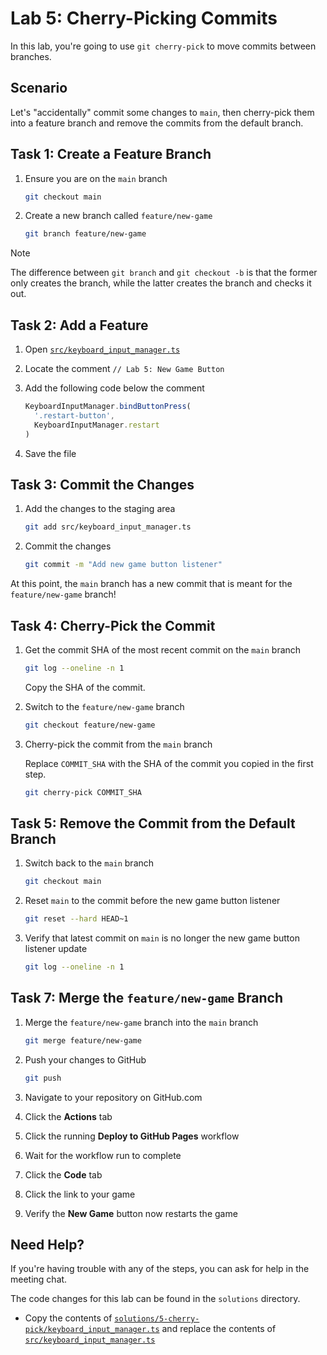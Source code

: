# Lab 5: Cherry-Picking Commits

In this lab, you're going to use `git cherry-pick` to move commits between
branches.

## Scenario

Let's "accidentally" commit some changes to `main`, then cherry-pick them into a
feature branch and remove the commits from the default branch.

## Task 1: Create a Feature Branch

1. Ensure you are on the `main` branch

   ```bash
   git checkout main
   ```

1. Create a new branch called `feature/new-game`

   ```bash
   git branch feature/new-game
   ```

> [!NOTE]
>
> The difference between `git branch` and `git checkout -b` is that the former
> only creates the branch, while the latter creates the branch and checks it
> out.

## Task 2: Add a Feature

1. Open [`src/keyboard_input_manager.ts`](../src/keyboard_input_manager.ts)
1. Locate the comment `// Lab 5: New Game Button`
1. Add the following code below the comment

   ```ts
   KeyboardInputManager.bindButtonPress(
     '.restart-button',
     KeyboardInputManager.restart
   )
   ```

1. Save the file

## Task 3: Commit the Changes

1. Add the changes to the staging area

   ```bash
   git add src/keyboard_input_manager.ts
   ```

1. Commit the changes

   ```bash
   git commit -m "Add new game button listener"
   ```

At this point, the `main` branch has a new commit that is meant for the
`feature/new-game` branch!

## Task 4: Cherry-Pick the Commit

1. Get the commit SHA of the most recent commit on the `main` branch

   ```bash
   git log --oneline -n 1
   ```

   Copy the SHA of the commit.

1. Switch to the `feature/new-game` branch

   ```bash
   git checkout feature/new-game
   ```

1. Cherry-pick the commit from the `main` branch

   Replace `COMMIT_SHA` with the SHA of the commit you copied in the first step.

   ```bash
   git cherry-pick COMMIT_SHA
   ```

## Task 5: Remove the Commit from the Default Branch

1. Switch back to the `main` branch

   ```bash
   git checkout main
   ```

1. Reset `main` to the commit before the new game button listener

   ```bash
   git reset --hard HEAD~1
   ```

1. Verify that latest commit on `main` is no longer the new game button listener
   update

   ```bash
   git log --oneline -n 1
   ```

## Task 7: Merge the `feature/new-game` Branch

1. Merge the `feature/new-game` branch into the `main` branch

   ```bash
   git merge feature/new-game
   ```

1. Push your changes to GitHub

   ```bash
   git push
   ```

1. Navigate to your repository on GitHub.com
1. Click the **Actions** tab
1. Click the running **Deploy to GitHub Pages** workflow
1. Wait for the workflow run to complete
1. Click the **Code** tab
1. Click the link to your game
1. Verify the **New Game** button now restarts the game

## Need Help?

If you're having trouble with any of the steps, you can ask for help in the
meeting chat.

The code changes for this lab can be found in the `solutions` directory.

- Copy the contents of
  [`solutions/5-cherry-pick/keyboard_input_manager.ts`](../solutions/5-cherry-pick/keyboard_input_manager)
  and replace the contents of
  [`src/keyboard_input_manager.ts`](../src/keyboard_input_manager.ts)
